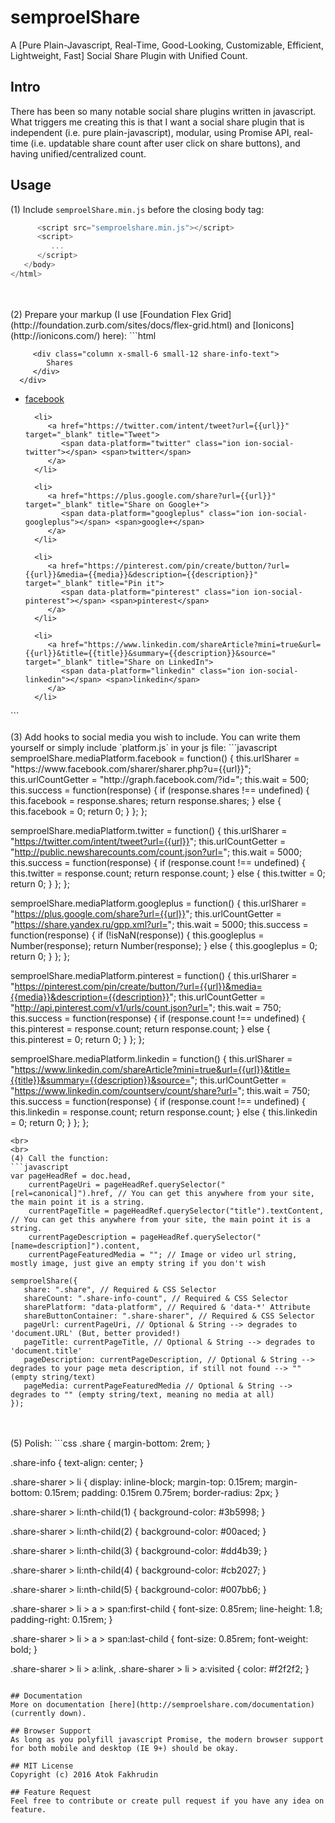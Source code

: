 # semproelShare
A [Pure Plain-Javascript, Real-Time, Good-Looking, Customizable, Efficient, Lightweight, Fast] Social Share Plugin with Unified Count.

## Intro
There has been so many notable social share plugins written in javascript. What triggers me creating this is that I want a social share plugin that is independent (i.e. pure plain-javascript), modular, using Promise API, real-time (i.e. updatable share count after user click on share buttons), and having unified/centralized count.

## Usage
(1) Include `semproelShare.min.js` before the closing body tag:
```javascript
      <script src="semproelshare.min.js"></script>
      <script>
         ...
      </script>
   </body>
</html>
```
<br>
<br>
(2) Prepare your markup (I use [Foundation Flex Grid](http://foundation.zurb.com/sites/docs/flex-grid.html) and [Ionicons](http://ionicons.com/) here):
```html
<div class="row align-center align-middle share">
   <div class="column x-small-12 small-3 share-info">
      <div class="row">
         <div class="column x-small-6 small-12 share-info-count">
            <span class="ion ion-spin ion-load-c"></span> <!-- This will be replaced by share counts --> 
         </div>
         
         <div class="column x-small-6 small-12 share-info-text">
            Shares
         </div>
      </div>
   </div>
   
   <ul class="column x-small-12 small-9 share-sharer">
      <li>
         <a data-platform="facebook" href="https://www.facebook.com/sharer/sharer.php?u={{url}}" target="_blank" title="Share on Facebook">
            <span class="ion ion-social-facebook"></span> <span>facebook</span>
         </a>
      </li>
      
      <li>
         <a href="https://twitter.com/intent/tweet?url={{url}}" target="_blank" title="Tweet">
            <span data-platform="twitter" class="ion ion-social-twitter"></span> <span>twitter</span>
         </a>
      </li>
      
      <li>
         <a href="https://plus.google.com/share?url={{url}}" target="_blank" title="Share on Google+">
            <span data-platform="googleplus" class="ion ion-social-googleplus"></span> <span>google+</span>
         </a>
      </li>
      
      <li>
         <a href="https://pinterest.com/pin/create/button/?url={{url}}&media={{media}}&description={{description}}" target="_blank" title="Pin it">
            <span data-platform="pinterest" class="ion ion-social-pinterest"></span> <span>pinterest</span>
         </a>
      </li>
      
      <li>
         <a href="https://www.linkedin.com/shareArticle?mini=true&url={{url}}&title={{title}}&summary={{description}}&source=" target="_blank" title="Share on LinkedIn">
            <span data-platform="linkedin" class="ion ion-social-linkedin"></span> <span>linkedin</span>
         </a>
      </li>
   </ul>
</div>
```
<br>
<br>
(3) Add hooks to social media you wish to include. You can write them yourself or simply include `platform.js` in your js file:
```javascript
semproelShare.mediaPlatform.facebook = function() {
   this.urlSharer = "https://www.facebook.com/sharer/sharer.php?u={{url}}";
   this.urlCountGetter = "http://graph.facebook.com/?id=";
   this.wait = 500;
   this.success = function(response) {
      if (response.shares !== undefined) {
         this.facebook = response.shares;
         return response.shares;
      } else {
         this.facebook = 0;
         return 0;
      }
   };
};

semproelShare.mediaPlatform.twitter = function() {
   this.urlSharer = "https://twitter.com/intent/tweet?url={{url}}";
   this.urlCountGetter = "http://public.newsharecounts.com/count.json?url=";
   this.wait = 5000;
   this.success = function(response) {
      if (response.count !== undefined) {
         this.twitter = response.count;
         return response.count;
      } else {
         this.twitter = 0;
         return 0;
      }
   };
};

semproelShare.mediaPlatform.googleplus = function() {
   this.urlSharer = "https://plus.google.com/share?url={{url}}";
   this.urlCountGetter = "https://share.yandex.ru/gpp.xml?url=";
   this.wait = 5000;
   this.success = function(response) {
      if (!isNaN(response)) {
         this.googleplus = Number(response);
         return Number(response);
      } else {
         this.googleplus = 0;
         return 0;
      }
   };
};

semproelShare.mediaPlatform.pinterest = function() {
   this.urlSharer = "https://pinterest.com/pin/create/button/?url={{url}}&media={{media}}&description={{description}}";
   this.urlCountGetter = "http://api.pinterest.com/v1/urls/count.json?url=";
   this.wait = 750;
   this.success = function(response) {
      if (response.count !== undefined) {
         this.pinterest = response.count;
         return response.count;
      } else {
         this.pinterest = 0;
         return 0;
      }
   };
};

semproelShare.mediaPlatform.linkedin = function() {
   this.urlSharer = "https://www.linkedin.com/shareArticle?mini=true&url={{url}}&title={{title}}&summary={{description}}&source=";
   this.urlCountGetter = "https://www.linkedin.com/countserv/count/share?url=";
   this.wait = 750;
   this.success = function(response) {
      if (response.count !== undefined) {
         this.linkedin = response.count;
         return response.count;
      } else {
         this.linkedin = 0;
         return 0;
      }
   };
};
```
<br>
<br>
(4) Call the function:
```javascript
var pageHeadRef = doc.head,
    currentPageUri = pageHeadRef.querySelector("[rel=canonical]").href, // You can get this anywhere from your site, the main point it is a string.
    currentPageTitle = pageHeadRef.querySelector("title").textContent, // You can get this anywhere from your site, the main point it is a string.
    currentPageDescription = pageHeadRef.querySelector("[name=description]").content,
    currentPageFeaturedMedia = ""; // Image or video url string, mostly image, just give an empty string if you don't wish

semproelShare({
   share: ".share", // Required & CSS Selector
   shareCount: ".share-info-count", // Required & CSS Selector
   sharePlatform: "data-platform", // Required & 'data-*' Attribute
   shareButtonContainer: ".share-sharer", // Required & CSS Selector
   pageUrl: currentPageUri, // Optional & String --> degrades to 'document.URL' (But, better provided!)
   pageTitle: currentPageTitle, // Optional & String --> degrades to 'document.title'
   pageDescription: currentPageDescription, // Optional & String --> degrades to your page meta description, if still not found --> "" (empty string/text)
   pageMedia: currentPageFeaturedMedia // Optional & String --> degrades to "" (empty string/text, meaning no media at all)
});
```
<br>
<br>
(5) Polish:
```css
.share {
   margin-bottom: 2rem;
}

.share-info {
   text-align: center;
}

.share-sharer > li {
   display: inline-block;
   margin-top: 0.15rem;
   margin-bottom: 0.15rem;
   padding: 0.15rem 0.75rem;
   border-radius: 2px;
}

.share-sharer > li:nth-child(1) {
   background-color: #3b5998;
}

.share-sharer > li:nth-child(2) {
   background-color: #00aced;
}

.share-sharer > li:nth-child(3) {
   background-color: #dd4b39;
}

.share-sharer > li:nth-child(4) {
   background-color: #cb2027;
}

.share-sharer > li:nth-child(5) {
   background-color: #007bb6;
}

.share-sharer > li > a > span:first-child {
   font-size: 0.85rem;
   line-height: 1.8;
   padding-right: 0.15rem;
}

.share-sharer > li > a > span:last-child {
   font-size: 0.85rem;
   font-weight: bold;
}

.share-sharer > li > a:link, .share-sharer > li > a:visited {
   color: #f2f2f2;
}
```

## Documentation
More on documentation [here](http://semproelshare.com/documentation) (currently down).

## Browser Support
As long as you polyfill javascript Promise, the modern browser support for both mobile and desktop (IE 9+) should be okay.

## MIT License
Copyright (c) 2016 Atok Fakhrudin

## Feature Request
Feel free to contribute or create pull request if you have any idea on feature.
